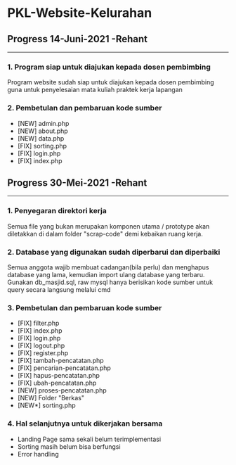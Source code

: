 # **PKL-Website-Kelurahan**

## **Progress 14-Juni-2021** -Rehant 
----------

### **1. Program siap untuk diajukan kepada dosen pembimbing**
Program website sudah siap untuk diajukan kepada dosen pembimbing guna untuk penyelesaian mata kuliah praktek kerja lapangan

### **2. Pembetulan dan pembaruan kode sumber**
- [NEW] admin.php
- [NEW] about.php
- [NEW] data.php
- [FIX] sorting.php
- [FIX] login.php
- [FIX] index.php

## **Progress 30-Mei-2021** -Rehant 
----------

### **1. Penyegaran direktori kerja**
Semua file yang bukan merupakan komponen utama / prototype akan diletakkan di dalam folder "scrap-code" demi kebaikan ruang kerja.

### **2. Database yang digunakan sudah diperbarui dan diperbaiki**
Semua anggota wajib membuat cadangan(bila perlu) dan menghapus database yang lama, kemudian import ulang database yang terbaru.
Gunakan db_masjid.sql, raw mysql hanya berisikan kode sumber untuk query secara langsung melalui cmd

### **3. Pembetulan dan pembaruan kode sumber**
- [FIX] filter.php 
- [FIX] index.php
- [FIX] login.php
- [FIX] logout.php
- [FIX] register.php
- [FIX] tambah-pencatatan.php
- [FIX] pencarian-pencatatan.php
- [FIX] hapus-pencatatan.php
- [FIX] ubah-pencatatan.php
- [NEW] proses-pencatatan.php
- [NEW] Folder "Berkas"
- [NEW*] sorting.php

### **4. Hal selanjutnya untuk dikerjakan bersama**
- Landing Page sama sekali belum terimplementasi
- Sorting masih belum bisa berfungsi
- Error handling


